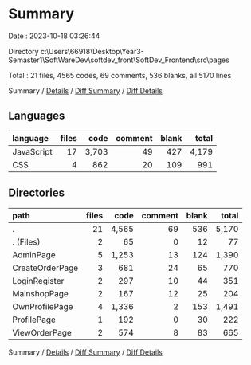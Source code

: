 # Summary

Date : 2023-10-18 03:26:44

Directory c:\\Users\\66918\\Desktop\\Year3-Semaster1\\SoftWareDev\\softdev_front\\SoftDev_Frontend\\src\\pages

Total : 21 files,  4565 codes, 69 comments, 536 blanks, all 5170 lines

Summary / [Details](details.md) / [Diff Summary](diff.md) / [Diff Details](diff-details.md)

## Languages
| language | files | code | comment | blank | total |
| :--- | ---: | ---: | ---: | ---: | ---: |
| JavaScript | 17 | 3,703 | 49 | 427 | 4,179 |
| CSS | 4 | 862 | 20 | 109 | 991 |

## Directories
| path | files | code | comment | blank | total |
| :--- | ---: | ---: | ---: | ---: | ---: |
| . | 21 | 4,565 | 69 | 536 | 5,170 |
| . (Files) | 2 | 65 | 0 | 12 | 77 |
| AdminPage | 5 | 1,253 | 13 | 124 | 1,390 |
| CreateOrderPage | 3 | 681 | 24 | 65 | 770 |
| LoginRegister | 2 | 297 | 10 | 44 | 351 |
| MainshopPage | 2 | 167 | 12 | 25 | 204 |
| OwnProfilePage | 4 | 1,336 | 2 | 153 | 1,491 |
| ProfilePage | 1 | 192 | 0 | 30 | 222 |
| ViewOrderPage | 2 | 574 | 8 | 83 | 665 |

Summary / [Details](details.md) / [Diff Summary](diff.md) / [Diff Details](diff-details.md)